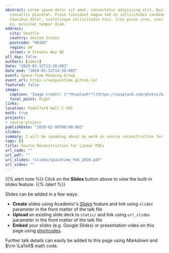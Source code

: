 ```yaml
---
abstract: Lorem ipsum dolor sit amet, consectetur adipiscing elit. Duis posuere tellusac
  convallis placerat. Proin tincidunt magna sed ex sollicitudin condimentum. Sed ac
  faucibus dolor, scelerisque sollicitudin nisi. Cras purus urna, suscipit quis sapien
  eu, pulvinar tempor diam.
address:
  city: Seattle
  country: United States
  postcode: "98105"
  region: UW
  street: W Stevens Way NE
all_day: false
authors: [admin]
date: "2020-02-12T13:30:00Z"
date_end: "2020-02-12T14:30:00Z"
event: Space-Time Reading Group
event_url: https://uwspacetime.github.io/
featured: false
image:
  caption: 'Image credit: [**Unsplash**](https://unsplash.com/photos/bzdhc5b3Bxs)'
  focal_point: Right
links:
location: Padelford Hall C-301
math: true
projects:
- source-project
publishDate: "2020-02-06T00:00:00Z"
slides: 
summary: I will be speaking about my work on source reconstruction for linear PDEs at the UW Space-Time Reading Group weekly meeting. 
tags: []
title: Source Reconstruction for Linear PDEs
url_code: ""
url_pdf: ""
url_slides: "slides/spacetime_feb_2020.pdf"
url_video: ""
---
```


{{% alert note %}}
Click on the **Slides** button above to view the built-in slides feature.
{{% /alert %}}

Slides can be added in a few ways:

- **Create** slides using Academic's [*Slides*](https://sourcethemes.com/academic/docs/managing-content/#create-slides) feature and link using `slides` parameter in the front matter of the talk file
- **Upload** an existing slide deck to `static/` and link using `url_slides` parameter in the front matter of the talk file
- **Embed** your slides (e.g. Google Slides) or presentation video on this page using [shortcodes](https://sourcethemes.com/academic/docs/writing-markdown-latex/).

Further talk details can easily be added to this page using *Markdown* and $\rm \LaTeX$ math code.
